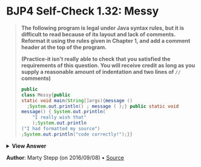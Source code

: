 # BJP4 Self-Check 1.32: Messy

> **The following program is legal under Java syntax rules, but it is difficult
> to read because of its layout and lack of comments. Reformat it using the
> rules given in Chapter 1, and add a comment header at the top of the
> program.**
>
> **(Practice-it isn't really able to check that you satisfied the requirements
> of this question. You will receive credit as long as you supply a reasonable
> amount of indentation and two lines of `//` comments)**
>
> ```java
> public
> class Messy{public
> static void main(String[]args){message ()
>   ;System.out.println() ; message ( );} public static void
> message() { System.out.println(
>     "I really wish that"
>     );System.out.println
> ("I had formatted my source")
> ;System.out.println("code correctly!");}}
> ```

<details>
  <summary><strong>View Answer</strong></summary>

```java
public class Messy {
  // Another 2 pieces of magnificent
  // poetry. Shakespeare would be proud..
  public static void main(String[] args) {
    message();
    System.out.println();
    message();
  }

  public static void message() {
    System.out.println("I really wish that");
    System.out.println("I had formatted my source");
    System.out.println("code correctly!");
  }
}
```

</details>

**Author**: Marty Stepp (on 2016/09/08) • [Source](https://practiceit.cs.washington.edu/problem/view/bjp4/chapter1/s32-Messy)
